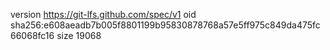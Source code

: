 version https://git-lfs.github.com/spec/v1
oid sha256:e608aeadb7b005f8801199b95830878768a57e5ff975c849da475fc66068fc16
size 19068
